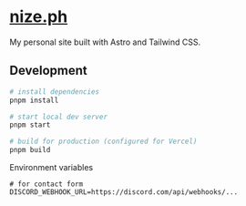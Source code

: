 # [nize.ph](https://nize.ph)

My personal site built with Astro and Tailwind CSS.

## Development

```sh
# install dependencies
pnpm install

# start local dev server
pnpm start

# build for production (configured for Vercel)
pnpm build
```

Environment variables

```env
# for contact form
DISCORD_WEBHOOK_URL=https://discord.com/api/webhooks/...
```
